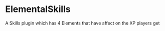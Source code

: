 ElementalSkills
===============

A Skills plugin which has 4 Elements that have affect on the XP players get

